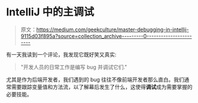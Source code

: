# IntelliJ 中的主调试

> 原文：<https://medium.com/geekculture/master-debugging-in-intellij-9115d03f895a?source=collection_archive---------0----------------------->

有一天我读到一个评论，我发现它既好笑又真实:

> "开发人员的日常工作是编写 bug 并调试它们."

尤其是作为后端开发者，我们遇到的 bug 往往不像前端开发者那么直白。我们通常需要跟踪变量值和方法流，以了解幕后发生了什么，这使得**调试**成为需要掌握的必要技能。